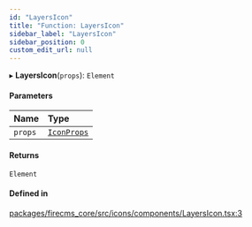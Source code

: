 ```yaml
---
id: "LayersIcon"
title: "Function: LayersIcon"
sidebar_label: "LayersIcon"
sidebar_position: 0
custom_edit_url: null
---
```


▸ **LayersIcon**(`props`): `Element`

#### Parameters

| Name | Type |
| :------ | :------ |
| `props` | [`IconProps`](../types/IconProps.md) |

#### Returns

`Element`

#### Defined in

[packages/firecms_core/src/icons/components/LayersIcon.tsx:3](https://github.com/FireCMSco/firecms/blob/d45f3739/packages/firecms_core/src/icons/components/LayersIcon.tsx#L3)
